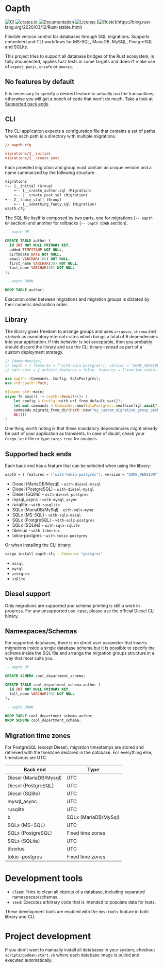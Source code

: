 # Oapth 

[![CI](https://github.com/c410-f3r/oapth/workflows/Tests/badge.svg)](https://github.com/c410-f3r/oapth/actions?query=workflow%3ATests)
[![crates.io](https://img.shields.io/crates/v/oapth.svg)](https://crates.io/crates/oapth)
[![Documentation](https://docs.rs/oapth/badge.svg)](https://docs.rs/oapth)
[![License](https://img.shields.io/badge/license-APACHE2-blue.svg)](./LICENSE)
[![Rustc](https://img.shields.io/badge/rustc-stable-lightgray")](https://blog.rust-lang.org/2020/03/12/Rust-stable.html)

Flexible version control for databases through SQL migrations. Supports embedded and CLI workflows for MS-SQL, MariaDB, MySQL, PostgreSQL and SQLite.

This project tries to support all database bridges of the Rust ecosystem, is fully documented, applies fuzz tests in some targets and doesn't make use of `expect`, `panic`, `unsafe` or `unwrap`.

## No features by default

It is necessary to specify a desired feature to actually run the transactions, otherwise you will get a bunch of code that won't do much. Take a look at [Supported back ends](#supported-back-ends).

## CLI

The CLI application expects a configuration file that contains a set of paths where each path is a directory with multiple migrations.

```ini
// oapth.cfg

migrations/1__initial
migrations/2__create_post
```

Each provided migration and group must contain an unique version and a name summarized by the following structure:

```txt
migrations
+-- 1__initial (Group)
    +-- 1__create_author.sql (Migration)
    +-- 2__create_post.sql (Migration)
+-- 2__fancy_stuff (Group)
    +-- 1__something_fancy.sql (Migration)
oapth.cfg
```

The SQL file itself is composed by two parts, one for migrations (`-- oapth UP` section) and another for rollbacks (`-- oapth DOWN` section).

```sql
-- oapth UP

CREATE TABLE author (
  id INT NOT NULL PRIMARY KEY,
  added TIMESTAMP NOT NULL,
  birthdate DATE NOT NULL,
  email VARCHAR(100) NOT NULL,
  first_name VARCHAR(50) NOT NULL,
  last_name VARCHAR(50) NOT NULL
);

-- oapth DOWN

DROP TABLE author;
```

Execution order between migrations and migration groups is dictated by their numeric declaration order.

## Library

The library gives freedom to arrange groups and uses `arrayvec`, `chrono` and `siphash` as mandatory internal crates which brings a total of 6 dependencies into your application. If this behavior is not acceptable, then you probably should discard the library and use the CLI binary instead as part of a custom deployment strategy.

```rust
// [dependencies]
// oapth = { features = ["with-sqlx-postgres"], version = "SOME_VERSION" }
// sqlx-core = { default-features = false, features = ["runtime-tokio-rustls"], version = "SOME_VERSION" }

use oapth::{Commands, Config, SqlxPostgres};
use std::path::Path;

#[async_std::main]
async fn main() -> oapth::Result<()> {
    let config = Config::with_url_from_default_var()?;
    let mut commands = Commands::new(SqlxPostgres::new(&config).await?);
    commands.migrate_from_dir(Path::new("my_custom_migration_group_path"), 128).await?;
    Ok(())
}
```

One thing worth noting is that these mandatory dependencies might already be part of your application as transients. In case of doubt, check your `Cargo.lock` file or type `cargo tree` for analysis.

## Supported back ends

Each back end has a feature that can be selected when using the library:

```bash
oapth = { features = ["with-tokio-postgres"], version = "SOME_VERSION" }
```

- Diesel (MariaDB/Mysql) - `with-diesel-mssql`
- Diesel (PostgreSQL) - `with-diesel-mysql`
- Diesel (SQlite) - `with-diesel-postgres`
- mysql_async - `with-mysql_async`
- rusqlite - `with-rusqlite`
- SQLx (MariaDB/MySql) - `with-sqlx-mysq`
- SQLx (MS-SQL) - `with-sqlx-mssql`
- SQLx (PostgreSQL) - `with-sqlx-postgres`
- SQLx (SQLite) - `with-sqlx-sqlite`
- tiberius - `with-tiberius`
- tokio-postgres - `with-tokio-postgres`

Or when installing the CLI binary:

```bash
cargo install oapth-cli --features "postgres"
```

- `mssql`
- `mysql`
- `postgres`
- `sqlite`

## Diesel support

Only migrations are supported and schema printing is still a work in progress. For any unsupported use-case, please use the official Diesel CLI binary.

## Namespaces/Schemas

For supported databases, there is no direct user parameter that inserts migrations inside a single database schema but it is possible to specify the schema inside the SQL file and arrange the migration groups structure in a way that most suits you.

```sql
-- oapth UP

CREATE SCHEMA cool_department_schema;

CREATE TABLE cool_department_schema.author (
  id INT NOT NULL PRIMARY KEY,
  full_name VARCHAR(50) NOT NULL
);

-- oapth DOWN

DROP TABLE cool_department_schema.author;
DROP SCHEMA cool_department_schema;
```

##  Migration time zones

For PostgreSQL (except Diesel), migration timestamps are stored and retrieved with the timezone declared in the database. For everything else, timestamps are UTC.

| Back end                | Type             |
| ---------------------- | ---------------- |
| Diesel (MariaDB/Mysql) | UTC              |
| Diesel (PostgreSQL)    | UTC              |
| Diesel (SQlite)        | UTC              |
| mysql_async            | UTC              |
| rusqlite               | UTC              |
b| SQLx (MariaDB/MySql)   | UTC              |
| SQLx (MS-SQL)          | UTC              |
| SQLx (PostgreSQL)      | Fixed time zones |
| SQLx (SQLite)          | UTC              |
| tiberius               | UTC              |
| tokio-postgres         | Fixed time zones |

# Development tools

- `clean`: Tries to clean all objects of a database, including separated namespaces/schemas.
- `seed`: Executes arbitrary code that is intended to populate data for tests.

These development tools are enabled with the `dev-tools` feature in both library and CLI.

# Project development

If you don't want to manually install all databases in your system, checkout `scripts/podman-start.sh` where each database image is pulled and executed automatically.